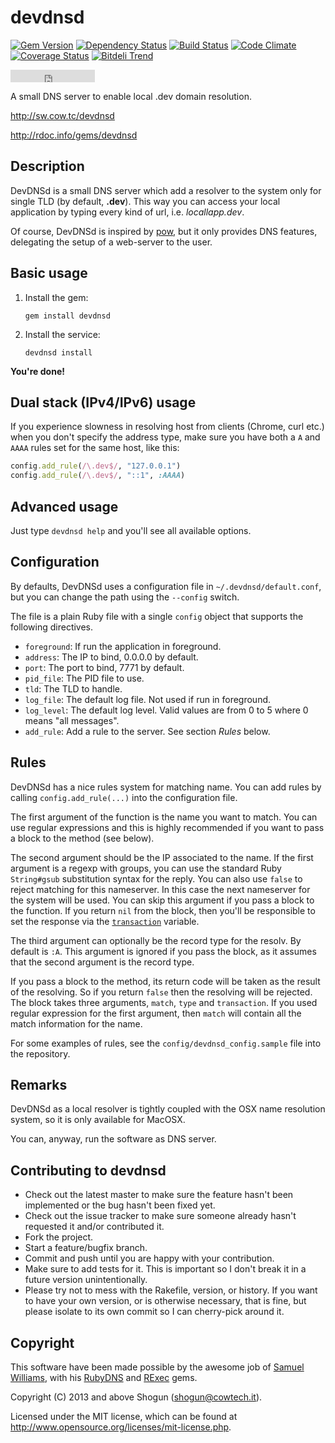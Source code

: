 # devdnsd

[![Gem Version](https://badge.fury.io/rb/devdnsd.png)](http://badge.fury.io/rb/devdnsd)
[![Dependency Status](https://gemnasium.com/ShogunPanda/devdnsd.png?travis)](https://gemnasium.com/ShogunPanda/devdnsd)
[![Build Status](https://secure.travis-ci.org/ShogunPanda/devdnsd.png?branch=master)](http://travis-ci.org/ShogunPanda/devdnsd)
[![Code Climate](https://codeclimate.com/github/ShogunPanda/devdnsd.png)](https://codeclimate.com/github/ShogunPanda/devdnsd)
[![Coverage Status](https://coveralls.io/repos/ShogunPanda/devdnsd/badge.png)](https://coveralls.io/r/ShogunPanda/devdnsd)
[![Bitdeli Trend](https://d2weczhvl823v0.cloudfront.net/ShogunPanda/devdnsd/trend.png)](https://bitdeli.com/free "Bitdeli Badge")
<iframe src="http://ghbtns.com/github-btn.html?user=ShogunPanda&repo=devdnsd&type=fork&count=true" allowtransparency="true" frameborder="0" scrolling="0" width="135" height="20"></iframe>

A small DNS server to enable local .dev domain resolution.

http://sw.cow.tc/devdnsd

http://rdoc.info/gems/devdnsd

## Description

DevDNSd is a small DNS server which add a resolver to the system only for single TLD (by default, **.dev**). This way you can access your local application by typing every kind of url, i.e. *locallapp.dev*.

Of course, DevDNSd is inspired by [pow](https://github.com/37signals/pow), but it only provides DNS features, delegating the setup of a web-server to the user.

## Basic usage

1. Install the gem:

	`gem install devdnsd`

2. Install the service:

	`devdnsd install`

**You're done!**

## Dual stack (IPv4/IPv6) usage

If you experience slowness in resolving host from clients (Chrome, curl etc.) when you don't specify the address type, make sure you have both a `A` and `AAAA` rules set for the same host, like this:

```ruby
config.add_rule(/\.dev$/, "127.0.0.1")
config.add_rule(/\.dev$/, "::1", :AAAA)
```

## Advanced usage

Just type `devdnsd help` and you'll see all available options.

## Configuration

By defaults, DevDNSd uses a configuration file in `~/.devdnsd/default.conf`, but you can change the path using the `--config` switch.

The file is a plain Ruby file with a single `config` object that supports the following directives.

* `foreground`: If run the application in foreground.
* `address`: The IP to bind, 0.0.0.0 by default.
* `port`: The port to bind, 7771 by default.
* `pid_file`: The PID file to use.
* `tld`: The TLD to handle.
* `log_file`: The default log file. Not used if run in foreground.
* `log_level`: The default log level. Valid values are from 0 to 5 where 0 means "all messages".
* `add_rule`: Add a rule to the server. See section *Rules* below.

## Rules

DevDNSd has a nice rules system for matching name.
You can add rules by calling `config.add_rule(...)` into the configuration file.

The first argument of the function is the name you want to match. You can use regular expressions and this is highly recommended if you want to pass a block to the method (see below).

The second argument should be the IP associated to the name. If the first argument is a regexp with groups, you can use the standard Ruby `String#gsub` substitution syntax for the reply.
You can also use `false` to reject matching for this nameserver. In this case the next nameserver for the system will be used. You can skip this argument if you pass a block to the function.
If you return `nil` from the block, then you'll be responsible to set the response via the [`transaction`](http://rubydoc.info/gems/rubydns/RubyDNS/Transaction) variable.

The third argument can optionally be the record type for the resolv. By default is `:A`.
This argument is ignored if you pass the block, as it assumes that the second argument is the record type.

If you pass a block to the method, its return code will be taken as the result of the resolving. So if you return `false` then the resolving will be rejected. The block takes three arguments, `match`, `type` and `transaction`. If you used regular expression for the first argument, then `match` will contain all the match information for the name.

For some examples of rules, see the `config/devdnsd_config.sample` file into the repository.

## Remarks

DevDNSd as a local resolver is tightly coupled with the OSX name resolution system, so it is only available for MacOSX.

You can, anyway, run the software as DNS server.

## Contributing to devdnsd

* Check out the latest master to make sure the feature hasn't been implemented or the bug hasn't been fixed yet.
* Check out the issue tracker to make sure someone already hasn't requested it and/or contributed it.
* Fork the project.
* Start a feature/bugfix branch.
* Commit and push until you are happy with your contribution.
* Make sure to add tests for it. This is important so I don't break it in a future version unintentionally.
* Please try not to mess with the Rakefile, version, or history. If you want to have your own version, or is otherwise necessary, that is fine, but please isolate to its own commit so I can cherry-pick around it.

## Copyright

This software have been made possible by the awesome job of [Samuel Williams](https://github.com/ioquatix), with his [RubyDNS](https://github.com/rubydns) and [RExec](https://github.com/rexec) gems.

Copyright (C) 2013 and above Shogun (shogun@cowtech.it).

Licensed under the MIT license, which can be found at http://www.opensource.org/licenses/mit-license.php.
